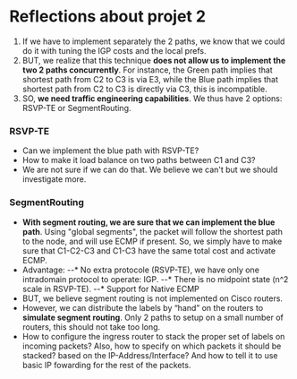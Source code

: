# Reflections about projet 2

1. If we have to implement separately the 2 paths, we know that we could do it with tuning the IGP costs and the local prefs. 
2. BUT, we realize that this technique **does not allow us to implement the two 2 paths concurrently**. For instance, the Green path implies that shortest path from C2 to C3 is via E3, while the Blue path implies that shortest path from C2 to C3 is directly via C3, this is incompatible.
3. SO, **we need traffic engineering capabilities**. We thus have 2 options: RSVP-TE or SegmentRouting.

### RSVP-TE
- Can we implement the blue path with RSVP-TE?
- How to make it load balance on two paths between C1 and C3?
- We are not sure if we can do that. We believe we can't but we should investigate more.

### SegmentRouting
- **With segment routing, we are sure that we can implement the blue path**. Using "global segments", the packet will follow the shortest path to the node, and will use ECMP if present. So, we simply have to make sure that C1-C2-C3 and C1-C3 have the same total cost and activate ECMP.
- Advantage:
--* No extra protocole (RSVP-TE), we have only one intradomain protocol to operate: IGP.
--* There is no midpoint state (n^2 scale in RSVP-TE).
--* Support for Native ECMP
- BUT, we believe segment routing is not implemented on Cisco routers.
- However, we can distribute the labels by “hand” on the routers to **simulate segment routing**. Only 2 paths to setup on a small number of routers, this should not take too long.
- How to configure the ingress router to stack the proper set of labels on incoming packets? Also, how to specify on which packets it should be stacked? based on the IP-Address/Interface? And how to tell it to use basic IP fowarding for the rest of the packets.
